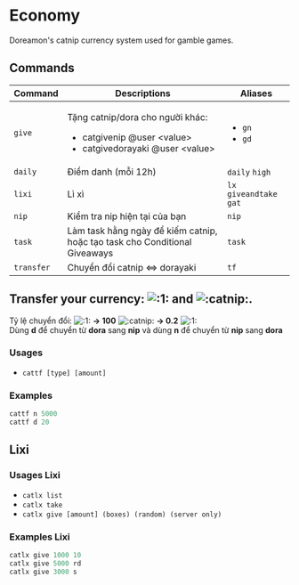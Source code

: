 # Economy

Doreamon's catnip currency system used for gamble games.

## Commands

| Command     | Descriptions                                                                                                               | Aliases                                                   |
| ----------- | -------------------------------------------------------------------------------------------------------------------------- | --------------------------------------------------------- |
| `give`      | <p>Tặng catnip/dora cho người khác:</p><ul><li>catgivenip @user &#x3C;value></li><li>catgivedorayaki @user &#x3C;value></li></ul> | <ul><li>`gn`</li><li>`gd`</li></ul> |
| `daily`     | Điểm danh (mỗi 12h)                                                                                            | `daily` `high`                                            |
| `lixi`      | Lì xì                                                                                              | `lx` `giveandtake` `gat`                                  |
| `nip`       | Kiểm tra nip hiện tại của bạn                                                                                                         | `nip`                                                     |
| `task`      | Làm task hằng ngày để kiếm catnip, hoặc tạo task cho Conditional Giveaways                                   | `task`                                                    |
| `transfer`  | Chuyển đổi catnip <=> dorayaki                                                                                               | `tf`                                                      |

## Transfer your currency: ![:1:](https://cdn.discordapp.com/emojis/656202630179323935.webp?size=40\&quality=lossless) and ![:catnip:](https://cdn.discordapp.com/emojis/789781716834582529.webp?size=40\&quality=lossless).

Tỷ lệ chuyển đổi: ![:1:](https://cdn.discordapp.com/emojis/656202630179323935.webp?size=40\&quality=lossless) **-> 100** ![:catnip:](https://cdn.discordapp.com/emojis/789781716834582529.webp?size=40\&quality=lossless) **-> 0.2** ![:1:](https://cdn.discordapp.com/emojis/656202630179323935.webp?size=40\&quality=lossless) \
Dùng **d** để chuyển từ **dora** sang **nip** và dùng **n** để chuyển từ **nip** sang **dora**

### Usages

* `cattf [type] [amount]`

### Examples

```s
cattf n 5000
cattf d 20
```

## Lixi

### Usages Lixi

* `catlx list`
* `catlx take`
* `catlx give [amount] (boxes) (random) (server only)`

### Examples Lixi

```s
catlx give 1000 10
catlx give 5000 rd
catlx give 3000 s
```
